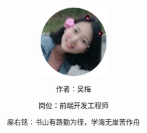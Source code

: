 <p align="center">
 <img width="150" src="./.vuepress/public/images/pic.png"/>
 </p>
<p align="center"><font size=3>作者：吴梅</font></p>
<p align="center"><font size=3>岗位：前端开发工程师</font></p>
<p align="center"><font size=3>座右铭：书山有路勤为径，学海无崖苦作舟</font></p>


